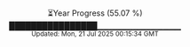 <p align="center">
⏳Year Progress (55.07 %)<br>
████████████████▁▁▁▁▁▁▁▁▁▁▁▁▁▁ <br>
<sub>Updated: Mon, 21 Jul 2025 00:15:34 GMT</sub>
</p>

